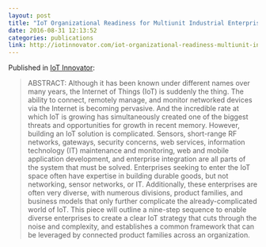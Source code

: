```yaml
---
layout: post
title: "IoT Organizational Readiness for Multiunit Industrial Enterprises"
date: 2016-08-31 12:13:52
categories: publications
link: http://iotinnovator.com/iot-organizational-readiness-multiunit-industrial-enterprises/
---
```


Published in [IoT Innovator](http://iotinnovator.com/):

> ABSTRACT: Although it has been known under different names over many years, the Internet of Things (IoT) is suddenly the thing. The ability to connect, remotely manage, and monitor networked devices via the Internet is becoming pervasive. And the incredible rate at which IoT is growing has simultaneously created one of the biggest threats and opportunities for growth in recent memory. However, building an IoT solution is complicated. Sensors, short-range RF networks, gateways, security concerns, web services, information technology (IT) maintenance and monitoring, web and mobile application development, and enterprise integration are all parts of the system that must be solved. Enterprises seeking to enter the IoT space often have expertise in building durable goods, but not networking, sensor networks, or IT. Additionally, these enterprises are often very diverse, with numerous divisions, product families, and business models that only further complicate the already-complicated world of IoT. This piece will outline a nine-step sequence to enable diverse enterprises to create a clear IoT strategy that cuts through the noise and complexity, and establishes a common framework that can be leveraged by connected product families across an organization.

